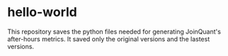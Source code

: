 # hello-world
This repository saves the python files needed for generating JoinQuant's after-hours metrics.
It saved only the original versions and the lastest versions.
